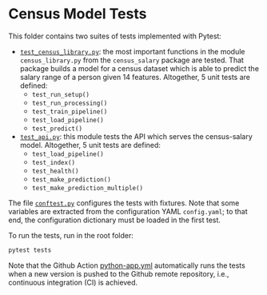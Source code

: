 # Census Model Tests

This folder contains two suites of tests implemented with Pytest:

- [`test_census_library.py`](./test_census_library.py): the most important functions in the module `census_library.py` from the `census_salary` package are tested. That package builds a model for a census dataset which is able to predict the salary range of a person given 14 features. Altogether, 5 unit tests are defined:
  - `test_run_setup()`
  - `test_run_processing()`
  - `test_train_pipeline()`
  - `test_load_pipeline()`
  - `test_predict()`
- [`test_api.py`](./test_api.py): this module tests the API which serves the census-salary model. Altogether, 5 unit tests are defined:
  - `test_load_pipeline()`
  - `test_index()`
  - `test_health()`
  - `test_make_prediction()`
  - `test_make_prediction_multiple()`

The file [`conftest.py`](./conftest.py) configures the tests with fixtures. Note that some variables are extracted from the configuration YAML `config.yaml`; to that end, the configuration dictionary must be loaded in the first test.

To run the tests, run in the root folder:

```python
pytest tests
```

Note that the Github Action [python-app.yml](.github/../../.github/workflows/python-app.yml) automatically runs the tests when a new version is pushed to the Github remote repository, i.e., continuous integration (CI) is achieved.
